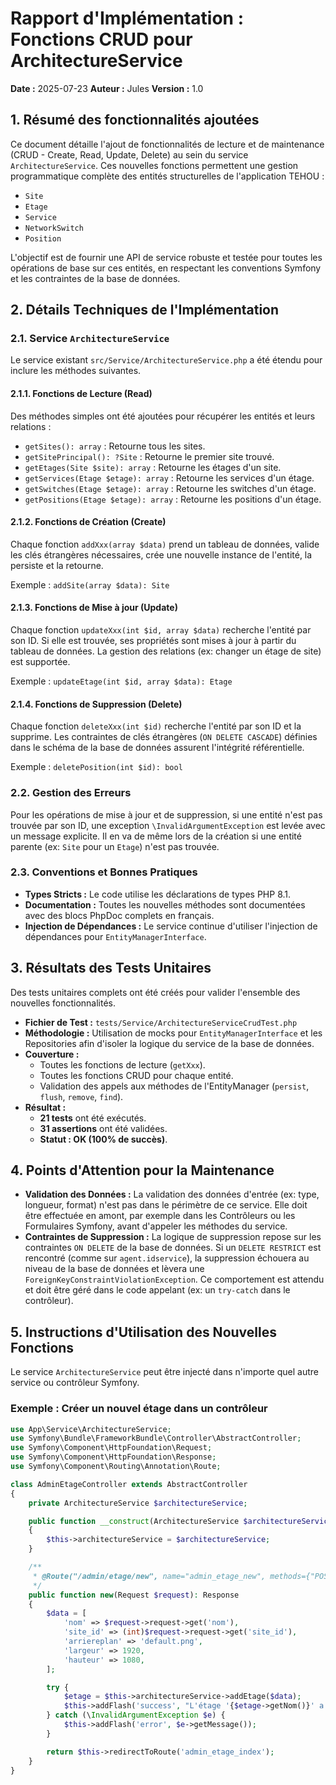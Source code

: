 # Rapport d'Implémentation : Fonctions CRUD pour ArchitectureService

**Date :** 2025-07-23
**Auteur :** Jules
**Version :** 1.0

## 1. Résumé des fonctionnalités ajoutées

Ce document détaille l'ajout de fonctionnalités de lecture et de
maintenance (CRUD - Create, Read, Update, Delete) au sein du service
`ArchitectureService`. Ces nouvelles fonctions permettent une gestion
programmatique complète des entités structurelles de l'application TEHOU :

-   `Site`
-   `Etage`
-   `Service`
-   `NetworkSwitch`
-   `Position`

L'objectif est de fournir une API de service robuste et testée pour toutes les opérations de base sur ces entités, en respectant les conventions Symfony et les contraintes de la base de données.

## 2. Détails Techniques de l'Implémentation

### 2.1. Service `ArchitectureService`

Le service existant `src/Service/ArchitectureService.php` a été étendu pour inclure les méthodes suivantes.

#### 2.1.1. Fonctions de Lecture (Read)

Des méthodes simples ont été ajoutées pour récupérer les entités et leurs relations :

-   `getSites(): array` : Retourne tous les sites.
-   `getSitePrincipal(): ?Site` : Retourne le premier site trouvé.
-   `getEtages(Site $site): array` : Retourne les étages d'un site.
-   `getServices(Etage $etage): array` : Retourne les services d'un étage.
-   `getSwitches(Etage $etage): array` : Retourne les switches d'un étage.
-   `getPositions(Etage $etage): array` : Retourne les positions d'un étage.

#### 2.1.2. Fonctions de Création (Create)

Chaque fonction `addXxx(array $data)` prend un tableau de données, valide les clés étrangères nécessaires, crée une nouvelle instance de l'entité, la persiste et la retourne.

Exemple : `addSite(array $data): Site`

#### 2.1.3. Fonctions de Mise à jour (Update)

Chaque fonction `updateXxx(int $id, array $data)` recherche l'entité par son ID. Si elle est trouvée, ses propriétés sont mises à jour à partir du tableau de données. La gestion des relations (ex: changer un étage de site) est supportée.

Exemple : `updateEtage(int $id, array $data): Etage`

#### 2.1.4. Fonctions de Suppression (Delete)

Chaque fonction `deleteXxx(int $id)` recherche l'entité par son ID et la supprime. Les contraintes de clés étrangères (`ON DELETE CASCADE`) définies dans le schéma de la base de données assurent l'intégrité référentielle.

Exemple : `deletePosition(int $id): bool`

### 2.2. Gestion des Erreurs

Pour les opérations de mise à jour et de suppression, si une entité n'est pas trouvée par son ID, une exception `\InvalidArgumentException` est levée avec un message explicite. Il en va de même lors de la création si une entité parente (ex: `Site` pour un `Etage`) n'est pas trouvée.

### 2.3. Conventions et Bonnes Pratiques

-   **Types Stricts :** Le code utilise les déclarations de types PHP 8.1.
-   **Documentation :** Toutes les nouvelles méthodes sont documentées avec des blocs PhpDoc complets en français.
-   **Injection de Dépendances :** Le service continue d'utiliser l'injection de dépendances pour `EntityManagerInterface`.

## 3. Résultats des Tests Unitaires

Des tests unitaires complets ont été créés pour valider l'ensemble des nouvelles fonctionnalités.

-   **Fichier de Test :** `tests/Service/ArchitectureServiceCrudTest.php`
-   **Méthodologie :** Utilisation de mocks pour `EntityManagerInterface` et les Repositories afin d'isoler la logique du service de la base de données.
-   **Couverture :**
    -   Toutes les fonctions de lecture (`getXxx`).
    -   Toutes les fonctions CRUD pour chaque entité.
    -   Validation des appels aux méthodes de l'EntityManager (`persist`, `flush`, `remove`, `find`).
-   **Résultat :**
    -   **21 tests** ont été exécutés.
    -   **31 assertions** ont été validées.
    -   **Statut : OK (100% de succès)**.

## 4. Points d'Attention pour la Maintenance

-   **Validation des Données :** La validation des données d'entrée (ex: type, longueur, format) n'est pas dans le périmètre de ce service. Elle doit être effectuée en amont, par exemple dans les Contrôleurs ou les Formulaires Symfony, avant d'appeler les méthodes du service.
-   **Contraintes de Suppression :** La logique de suppression repose sur les contraintes `ON DELETE` de la base de données. Si un `DELETE RESTRICT` est rencontré (comme sur `agent.idservice`), la suppression échouera au niveau de la base de données et lèvera une `ForeignKeyConstraintViolationException`. Ce comportement est attendu et doit être géré dans le code appelant (ex: un `try-catch` dans le contrôleur).

## 5. Instructions d'Utilisation des Nouvelles Fonctions

Le service `ArchitectureService` peut être injecté dans n'importe quel autre service ou contrôleur Symfony.

### Exemple : Créer un nouvel étage dans un contrôleur

```php
use App\Service\ArchitectureService;
use Symfony\Bundle\FrameworkBundle\Controller\AbstractController;
use Symfony\Component\HttpFoundation\Request;
use Symfony\Component\HttpFoundation\Response;
use Symfony\Component\Routing\Annotation\Route;

class AdminEtageController extends AbstractController
{
    private ArchitectureService $architectureService;

    public function __construct(ArchitectureService $architectureService)
    {
        $this->architectureService = $architectureService;
    }

    /**
     * @Route("/admin/etage/new", name="admin_etage_new", methods={"POST"})
     */
    public function new(Request $request): Response
    {
        $data = [
            'nom' => $request->request->get('nom'),
            'site_id' => (int)$request->request->get('site_id'),
            'arriereplan' => 'default.png',
            'largeur' => 1920,
            'hauteur' => 1080,
        ];

        try {
            $etage = $this->architectureService->addEtage($data);
            $this->addFlash('success', "L'étage '{$etage->getNom()}' a été créé avec succès.");
        } catch (\InvalidArgumentException $e) {
            $this->addFlash('error', $e->getMessage());
        }

        return $this->redirectToRoute('admin_etage_index');
    }
}
```
